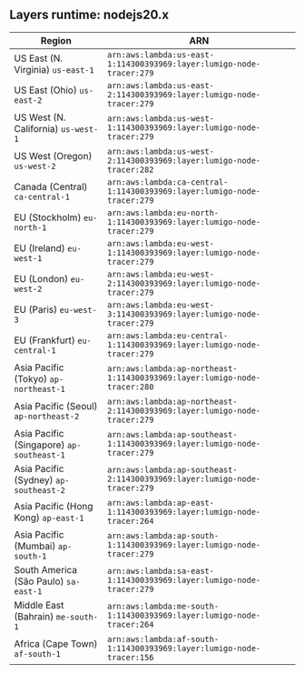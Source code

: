Layers runtime: nodejs20.x
----
| Region | ARN |
| --- | --- |
|US East (N. Virginia)  `us-east-1`|`arn:aws:lambda:us-east-1:114300393969:layer:lumigo-node-tracer:279`|
|US East (Ohio)  `us-east-2`|`arn:aws:lambda:us-east-2:114300393969:layer:lumigo-node-tracer:279`|
|US West (N. California)  `us-west-1`|`arn:aws:lambda:us-west-1:114300393969:layer:lumigo-node-tracer:279`|
|US West (Oregon)  `us-west-2`|`arn:aws:lambda:us-west-2:114300393969:layer:lumigo-node-tracer:282`|
|Canada (Central)  `ca-central-1`|`arn:aws:lambda:ca-central-1:114300393969:layer:lumigo-node-tracer:279`|
|EU (Stockholm)  `eu-north-1`|`arn:aws:lambda:eu-north-1:114300393969:layer:lumigo-node-tracer:279`|
|EU (Ireland)  `eu-west-1`|`arn:aws:lambda:eu-west-1:114300393969:layer:lumigo-node-tracer:279`|
|EU (London)  `eu-west-2`|`arn:aws:lambda:eu-west-2:114300393969:layer:lumigo-node-tracer:279`|
|EU (Paris)  `eu-west-3`|`arn:aws:lambda:eu-west-3:114300393969:layer:lumigo-node-tracer:279`|
|EU (Frankfurt)  `eu-central-1`|`arn:aws:lambda:eu-central-1:114300393969:layer:lumigo-node-tracer:279`|
|Asia Pacific (Tokyo)  `ap-northeast-1`|`arn:aws:lambda:ap-northeast-1:114300393969:layer:lumigo-node-tracer:280`|
|Asia Pacific (Seoul)  `ap-northeast-2`|`arn:aws:lambda:ap-northeast-2:114300393969:layer:lumigo-node-tracer:279`|
|Asia Pacific (Singapore)  `ap-southeast-1`|`arn:aws:lambda:ap-southeast-1:114300393969:layer:lumigo-node-tracer:279`|
|Asia Pacific (Sydney)  `ap-southeast-2`|`arn:aws:lambda:ap-southeast-2:114300393969:layer:lumigo-node-tracer:279`|
|Asia Pacific (Hong Kong)  `ap-east-1`|`arn:aws:lambda:ap-east-1:114300393969:layer:lumigo-node-tracer:264`|
|Asia Pacific (Mumbai)  `ap-south-1`|`arn:aws:lambda:ap-south-1:114300393969:layer:lumigo-node-tracer:279`|
|South America (São Paulo)  `sa-east-1`|`arn:aws:lambda:sa-east-1:114300393969:layer:lumigo-node-tracer:279`|
|Middle East (Bahrain)  `me-south-1`|`arn:aws:lambda:me-south-1:114300393969:layer:lumigo-node-tracer:264`|
|Africa (Cape Town)  `af-south-1`|`arn:aws:lambda:af-south-1:114300393969:layer:lumigo-node-tracer:156`|
